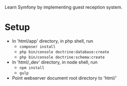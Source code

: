 Learn Symfony by implementing guest reception system.

# Setup

- In 'html/app' directory, in php shell, run
   - `composer install`
   - `php bin/console doctrine:database:create`
   - `php bin/console doctrine:schema:create`
- In 'html/_dev' directory, in node shell, run
   - `npm install`
   - `gulp`
- Point webserver document root directory to 'html/'
